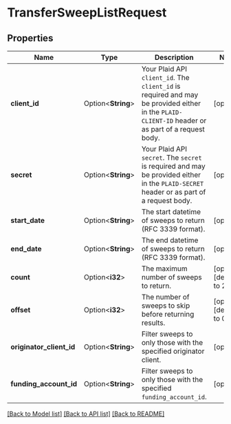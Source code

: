 # TransferSweepListRequest

## Properties

Name | Type | Description | Notes
------------ | ------------- | ------------- | -------------
**client_id** | Option<**String**> | Your Plaid API `client_id`. The `client_id` is required and may be provided either in the `PLAID-CLIENT-ID` header or as part of a request body. | [optional]
**secret** | Option<**String**> | Your Plaid API `secret`. The `secret` is required and may be provided either in the `PLAID-SECRET` header or as part of a request body. | [optional]
**start_date** | Option<**String**> | The start datetime of sweeps to return (RFC 3339 format). | [optional]
**end_date** | Option<**String**> | The end datetime of sweeps to return (RFC 3339 format). | [optional]
**count** | Option<**i32**> | The maximum number of sweeps to return. | [optional][default to 25]
**offset** | Option<**i32**> | The number of sweeps to skip before returning results. | [optional][default to 0]
**originator_client_id** | Option<**String**> | Filter sweeps to only those with the specified originator client. | [optional]
**funding_account_id** | Option<**String**> | Filter sweeps to only those with the specified `funding_account_id`. | [optional]

[[Back to Model list]](../README.md#documentation-for-models) [[Back to API list]](../README.md#documentation-for-api-endpoints) [[Back to README]](../README.md)


